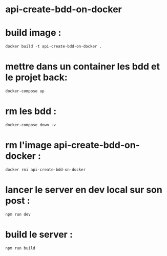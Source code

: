 # api-create-bdd-on-docker

# build image : 
    docker build -t api-create-bdd-on-docker .
# mettre dans un container les bdd et le projet back: 
    docker-compose up
# rm les bdd : 
    docker-compose down -v
# rm l'image api-create-bdd-on-docker : 
    docker rmi api-create-bdd-on-docker
# lancer le server en dev local sur son post :
    npm run dev 
# build le server :
    npm run build 